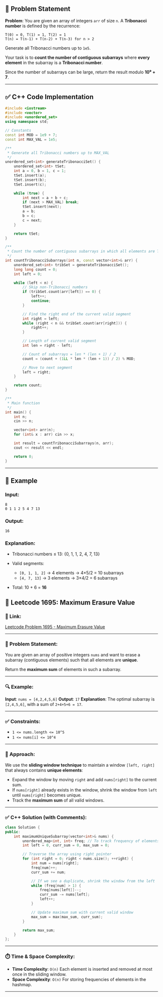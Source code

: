 ## 📘 Problem Statement

**Problem**:
You are given an array of integers `arr` of size `n`. A **Tribonacci number** is defined by the recurrence:

```
T(0) = 0, T(1) = 1, T(2) = 1  
T(n) = T(n-1) + T(n-2) + T(n-3) for n > 2
```

Generate all Tribonacci numbers up to `1e5`.

Your task is to **count the number of contiguous subarrays** where **every element** in the subarray is a **Tribonacci number**.

Since the number of subarrays can be large, return the result modulo **10⁹ + 7**.

---

## ✅ C++ Code Implementation

```cpp
#include <iostream>
#include <vector>
#include <unordered_set>
using namespace std;

// Constants
const int MOD = 1e9 + 7;
const int MAX_VAL = 1e5;

/**
 * Generate all Tribonacci numbers up to MAX_VAL
 */
unordered_set<int> generateTribonacciSet() {
    unordered_set<int> tSet;
    int a = 0, b = 1, c = 1;
    tSet.insert(a);
    tSet.insert(b);
    tSet.insert(c);

    while (true) {
        int next = a + b + c;
        if (next > MAX_VAL) break;
        tSet.insert(next);
        a = b;
        b = c;
        c = next;
    }

    return tSet;
}

/**
 * Count the number of contiguous subarrays in which all elements are Tribonacci numbers
 */
int countTribonacciSubarrays(int n, const vector<int>& arr) {
    unordered_set<int> tribSet = generateTribonacciSet();
    long long count = 0;
    int left = 0;

    while (left < n) {
        // Skip non-Tribonacci numbers
        if (tribSet.count(arr[left]) == 0) {
            left++;
            continue;
        }

        // Find the right end of the current valid segment
        int right = left;
        while (right < n && tribSet.count(arr[right])) {
            right++;
        }

        // Length of current valid segment
        int len = right - left;

        // Count of subarrays = len * (len + 1) / 2
        count = (count + (1LL * len * (len + 1)) / 2) % MOD;

        // Move to next segment
        left = right;
    }

    return count;
}

/**
 * Main function
 */
int main() {
    int n;
    cin >> n;

    vector<int> arr(n);
    for (int& x : arr) cin >> x;

    int result = countTribonacciSubarrays(n, arr);
    cout << result << endl;

    return 0;
}
```

---

## 🧪 Example

### Input:

```
8
0 1 1 2 5 4 7 13
```

### Output:

```
16
```

### Explanation:

* Tribonacci numbers ≤ 13: {0, 1, 1, 2, 4, 7, 13}
* Valid segments:

  * `[0, 1, 1, 2]` → 4 elements → 4×5/2 = 10 subarrays
  * `[4, 7, 13]` → 3 elements → 3×4/2 = 6 subarrays
* Total: 10 + 6 = **16**





## 📘 Leetcode 1695: Maximum Erasure Value

### 🔗 Link:

[Leetcode Problem 1695 - Maximum Erasure Value](https://leetcode.com/problems/maximum-erasure-value/)

---

### 📝 Problem Statement:

You are given an array of positive integers `nums` and want to erase a subarray (contiguous elements) such that all elements are **unique**.

Return the **maximum sum** of elements in such a subarray.

---

### 🔍 Example:

**Input**:
`nums = [4,2,4,5,6]`
**Output**:
`17`
**Explanation**: The optimal subarray is `[2,4,5,6]`, with a sum of `2+4+5+6 = 17`.

---

### ✅ Constraints:

* `1 <= nums.length <= 10^5`
* `1 <= nums[i] <= 10^4`

---

### 🧠 Approach:

We use the **sliding window technique** to maintain a window `[left, right]` that always contains **unique elements**:

* Expand the window by moving `right` and add `nums[right]` to the current sum.
* If `nums[right]` already exists in the window, shrink the window from `left` until `nums[right]` becomes unique.
* Track the **maximum sum** of all valid windows.

---

### ✅ C++ Solution (with Comments):

```cpp
class Solution {
public:
    int maximumUniqueSubarray(vector<int>& nums) {
        unordered_map<int, int> freq; // To track frequency of elements in the current window
        int left = 0, curr_sum = 0, max_sum = 0;

        // Traverse the array using right pointer
        for (int right = 0; right < nums.size(); ++right) {
            int num = nums[right];
            freq[num]++;
            curr_sum += num;

            // If we see a duplicate, shrink the window from the left
            while (freq[num] > 1) {
                freq[nums[left]]--;
                curr_sum -= nums[left];
                left++;
            }

            // Update maximum sum with current valid window
            max_sum = max(max_sum, curr_sum);
        }

        return max_sum;
    }
};
```

---

### ⏱️ Time & Space Complexity:

* **Time Complexity**: `O(n)`
  Each element is inserted and removed at most once in the sliding window.
* **Space Complexity**: `O(n)`
  For storing frequencies of elements in the hashmap.

---



